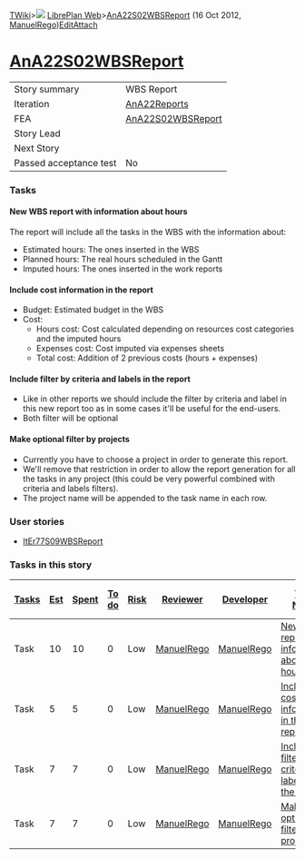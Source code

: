 [TWiki](Main_WebHome)&gt;![](/twiki/pub/TWiki/TWikiDocGraphics/web-bg-small.gif) [LibrePlan Web](LibrePlan_WebHome)&gt;[AnA22S02WBSReport](LibrePlan_AnA22S02WBSReport "Topic revision: 4 (16 Oct 2012 - 10:48:00)") (16 Oct 2012, [ManuelRego](Main_ManuelRego))[Edit](LibrePlan_AnA22S02WBSReport?t=1520343623 "Edit this topic text")[Attach](/twiki/bin/attach/LibrePlan/AnA22S02WBSReport "Attach an image or document to this topic")  

 [AnA22S02WBSReport](LibrePlan_AnA22S02WBSReport)
=================================================

|                        |                                                  |
|------------------------|--------------------------------------------------|
| Story summary          | WBS Report                                       |
| Iteration              | [AnA22Reports](LibrePlan_AnA22Reports)           |
| FEA                    | [AnA22S02WBSReport](LibrePlan_AnA22S02WBSReport) |
| Story Lead             |                                                  |
| Next Story             |                                                  |
| Passed acceptance test | No                                               |

###  Tasks

####  New WBS report with information about hours

The report will include all the tasks in the WBS with the information about:

-   Estimated hours: The ones inserted in the WBS
-   Planned hours: The real hours scheduled in the Gantt
-   Imputed hours: The ones inserted in the work reports

####  Include cost information in the report

-   Budget: Estimated budget in the WBS
-   Cost:
    -   Hours cost: Cost calculated depending on resources cost categories and the imputed hours
    -   Expenses cost: Cost imputed via expenses sheets
    -   Total cost: Addition of 2 previous costs (hours + expenses)

####  Include filter by criteria and labels in the report

-   Like in other reports we should include the filter by criteria and label in this new report too as in some cases it'll be useful for the end-users.
-   Both filter will be optional

####  Make optional filter by projects

-   Currently you have to choose a project in order to generate this report.
-   We'll remove that restriction in order to allow the report generation for all the tasks in any project (this could be very powerful combined with criteria and labels filters).
-   The project name will be appended to the task name in each row.

###  User stories

-   [ItEr77S09WBSReport](LibrePlan_ItEr77S09WBSReport)

###  Tasks in this story

| [Tasks](LibrePlan_AnA22S02WBSReport?sortcol=0;table=2;up=0#sorted_table "Sort by this column") | [Est](LibrePlan_AnA22S02WBSReport?sortcol=1;table=2;up=0#sorted_table "Sort by this column") | [Spent](LibrePlan_AnA22S02WBSReport?sortcol=2;table=2;up=0#sorted_table "Sort by this column") | [To do](LibrePlan_AnA22S02WBSReport?sortcol=3;table=2;up=0#sorted_table "Sort by this column") | [Risk](LibrePlan_AnA22S02WBSReport?sortcol=4;table=2;up=0#sorted_table "Sort by this column") | [Reviewer](LibrePlan_AnA22S02WBSReport?sortcol=5;table=2;up=0#sorted_table "Sort by this column") | [Developer](LibrePlan_AnA22S02WBSReport?sortcol=6;table=2;up=0#sorted_table "Sort by this column") | [Task Name](LibrePlan_AnA22S02WBSReport?sortcol=7;table=2;up=0#sorted_table "Sort by this column") | [Start Date](LibrePlan_AnA22S02WBSReport?sortcol=8;table=2;up=0#sorted_table "Sort by this column") | [Est End Date](LibrePlan_AnA22S02WBSReport?sortcol=9;table=2;up=0#sorted_table "Sort by this column") | [End Date](LibrePlan_AnA22S02WBSReport?sortcol=10;table=2;up=0#sorted_table "Sort by this column") |
|------------------------------------------------------------------------------------------------|----------------------------------------------------------------------------------------------|------------------------------------------------------------------------------------------------|------------------------------------------------------------------------------------------------|-----------------------------------------------------------------------------------------------|---------------------------------------------------------------------------------------------------|----------------------------------------------------------------------------------------------------|----------------------------------------------------------------------------------------------------|-----------------------------------------------------------------------------------------------------|-------------------------------------------------------------------------------------------------------|----------------------------------------------------------------------------------------------------|
| Task                                                                                           | 10                                                                                           | 10                                                                                             | 0                                                                                              | Low                                                                                           | [ManuelRego](Main_ManuelRego)                                                                     | [ManuelRego](Main_ManuelRego)                                                                      | [New WBS report with information about hours](LibrePlan_AnA22S02WBSReport#TasK1)                   |                                                                                                     |                                                                                                       |                                                                                                    |
| Task                                                                                           | 5                                                                                            | 5                                                                                              | 0                                                                                              | Low                                                                                           | [ManuelRego](Main_ManuelRego)                                                                     | [ManuelRego](Main_ManuelRego)                                                                      | [Include cost information in the report](LibrePlan_AnA22S02WBSReport#TasK2)                        |                                                                                                     |                                                                                                       |                                                                                                    |
| Task                                                                                           | 7                                                                                            | 7                                                                                              | 0                                                                                              | Low                                                                                           | [ManuelRego](Main_ManuelRego)                                                                     | [ManuelRego](Main_ManuelRego)                                                                      | [Include filter by criteria and labels in the report](LibrePlan_AnA22S02WBSReport#TasK3)           |                                                                                                     |                                                                                                       |                                                                                                    |
| Task                                                                                           | 7                                                                                            | 7                                                                                              | 0                                                                                              | Low                                                                                           | [ManuelRego](Main_ManuelRego)                                                                     | [ManuelRego](Main_ManuelRego)                                                                      | [Make optional filter by projects](LibrePlan_AnA22S02WBSReport#TasK4)                              |                                                                                                     |                                                                                                       |                                                                                                    |
